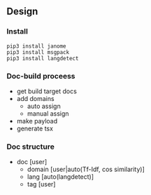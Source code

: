 ## Design
### Install
```
pip3 install janome
pip3 install msgpack
pip3 install langdetect
```

### Doc-build proceess
- get build target docs
- add domains
    - auto assign
    - manual assign
- make payload
- generate tsx

### Doc structure
- doc [user]
    - domain [user|auto(Tf-Idf, cos similarity)]
    - lang [auto(langdetect)]
    - tag [user]